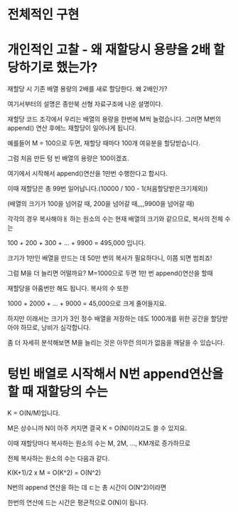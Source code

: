 # 전체적인 구현





# 개인적인 고찰 - 왜 재할당시 용량을 2배 할당하기로 했는가?

재할당 시 기존 배열 용량의 2배를 새로 할당한다. 왜 2배인가?

여기서부터의 설명은 종만북 선형 자료구조에 나온 설명이다.

재할당 코드 조각에서 우리는 배열의 용량을 한번에 M씩 늘렸습니다.
그러면 M번의 append() 연산 후에느 재할당이 일어나게 됩니다.

예를들어 M = 100으로 두면, 재할당 때마다 100개 여유분을 할당받습니다.

그럼 처음 만든 텅 빈 배열의 용량은 100이겠죠.

여기에서 시작해서 append()연산을 1만번 수행한다고 합시다.

이때 재할당은 총 99번 일어납니다.(10000 / 100 - 1(처음할당받은크기제외))

(배열의 크기가 100을 넘어갈 때, 200을 넘어갈 때,,,,9900을 넘어갈 때)

각각의 경우 복사해야ㅐ 하는 원소의 수는 현재 배열의 크기와 같으므로, 복사의 전체 수는

100 + 200 + 300 + ... + 9900 = 495,000 입니다.

크기가 1만인 배열을 만드는 데 50만 번의 복사가 필요하다니, 이쯤 되면 범죄죠!

그럼 M을 더 늘리면 어떨까요? M=1000으로 두면 1만 번 append()연산을 할때

재할당을 아홉번만 해도 됩니다. 복사의 수 또한

1000 + 2000 + ... + 9000 = 45,000으로 크게 줄어들지요.

하지만 이래서는 크기가 3인 정수 배열을 저장하는 데도 1000개를 위한 공간을 할당받아야 하므로, 낭비가 심각합니다.

좀 더 자세히 분석해보면 M을 늘리는 것은 아무런 의미가 없음을 깨달을 수 있습니다.

# 텅빈 배열로 시작해서 N번 append연산을 할 때 재할당의 수는

K = O(N/M)입니다.

M은 상수니까 N이 아주 커지면 결국 K = O(N)이라고도 쓸 수 있지요.

이때 재할당마다 복사하는 원소의 수는 M, 2M, ..., KM개로 증가하므로

전체 복사하는 원소의 수는 다음과 같다.

K(K+1)/2 x M = O(K^2) = O(N^2)

N번의 append 연산을 하는 데 ㄷ는 총 시간이 O(N^2)이라면

한번의 연산에 드는 시간은 평균적으로 O(N)이 됩니다.
